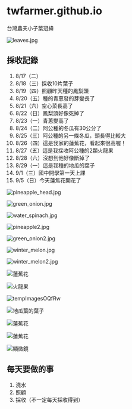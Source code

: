 # twfarmer.github.io
台灣農夫小子葉冠緯

![leaves.jpg](leaves.jpg)

## 採收記錄
1. 8/17（二）
2. 8/18（三）採收10片葉子
3. 8/19（四）照顧昨天種的鳳梨頭
4. 8/20（五）種的青蔥發的芽變長了
5. 8/21（六）空心菜長高了
6. 8/22（日）鳳梨頭好像死掉了
7. 8/23（一）青蔥變高了
8. 8/24（二）阿公種的冬瓜有30公分了
9. 8/25（三）阿公種的另一條冬瓜，頭長得比較大
10. 8/26（四）這是我家的蓮蕉花，看起來很高喔！
11. 8/27（五）這是我採收阿公種的2顆火龍果
12. 8/28（六）沒想到他好像斷掉了
13. 8/29（一）這是我種的地瓜的葉子
14. 9/1（三）國中開學第一天上課
15. 9/5（日）今天蓮焦花開花了

![pineapple_head.jpg](pineapple_head.jpg)

![green_onion.jpg](green_onion.jpg)

![water_spinach.jpg](water_spinach.jpg)

![pineapple2.jpg](pineapple2.jpg)

![green_onion2.jpg](green_onion2.jpg)

![winter_melon.jpg](winter_melon.jpg)

![winter_melon2.jpg](winter_melon2.jpg)

![蓮蕉花](https://user-images.githubusercontent.com/88895341/130991810-88ffd95f-7472-4b94-aa9b-0711514e2b89.jpg)

![火龍果](https://user-images.githubusercontent.com/88895341/131136631-48aa52a2-7622-44ea-bba1-813e778be0d1.jpg)

![tempImagesOQfRw](https://user-images.githubusercontent.com/88895341/131249408-00149d91-1729-4679-85f4-9347aafd3219.gif)

![地瓜葉的葉子](https://user-images.githubusercontent.com/88895341/131323380-7dff4c63-837b-4423-8488-3b3afe0892ac.jpg)

![蓮蕉花](canna_flower3.jpg)

![蓮蕉花](https://user-images.githubusercontent.com/88895341/132118459-451ffbf6-b795-4ec5-bcfb-86105adf80db.jpg)

![顯微鏡](https://user-images.githubusercontent.com/88895341/132680733-8ca62746-1c1d-4232-ac64-37323eea35dd.jpg)

## 每天要做的事
1. 澆水
2. 照顧
3. 採收（不一定每天採收得到）
